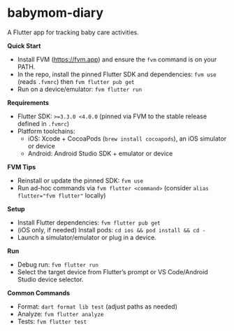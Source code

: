 # babymom-diary

A Flutter app for tracking baby care activities.

**Quick Start**
- Install FVM (https://fvm.app) and ensure the `fvm` command is on your PATH.
- In the repo, install the pinned Flutter SDK and dependencies: `fvm use` (reads `.fvmrc`) then `fvm flutter pub get`
- Run on a device/emulator: `fvm flutter run`

**Requirements**
- Flutter SDK: `>=3.3.0 <4.0.0` (pinned via FVM to the stable release defined in `.fvmrc`)
- Platform toolchains:
  - iOS: Xcode + CocoaPods (`brew install cocoapods`), an iOS simulator or device
  - Android: Android Studio SDK + emulator or device

**FVM Tips**
- Reinstall or update the pinned SDK: `fvm use`
- Run ad-hoc commands via `fvm flutter <command>` (consider `alias flutter="fvm flutter"` locally)

**Setup**
- Install Flutter dependencies: `fvm flutter pub get`
- (iOS only, if needed) Install pods: `cd ios && pod install && cd -`
- Launch a simulator/emulator or plug in a device.

**Run**
- Debug run: `fvm flutter run`
- Select the target device from Flutter’s prompt or VS Code/Android Studio device selector.

**Common Commands**
- Format: `dart format lib test` (adjust paths as needed)
- Analyze: `fvm flutter analyze`
- Tests: `fvm flutter test`
